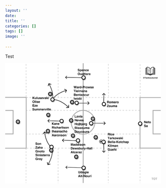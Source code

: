 ```yaml
---
layout: ''
date: 
title: ''
categories: []
tags: []
image: ''

---
```

Test

![](/uploads/47830cbb-b7a9-4a30-8e80-28d43c0561c3.jpeg)